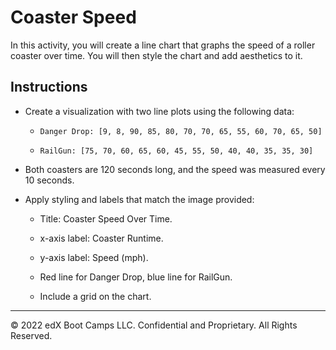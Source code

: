# Coaster Speed

In this activity, you will create a line chart that graphs the speed of a roller coaster over time. You will then style the chart and add aesthetics to it.

## Instructions

* Create a visualization with two line plots using the following data:

  * `Danger Drop: [9, 8, 90, 85, 80, 70, 70, 65, 55, 60, 70, 65, 50]`

  * `RailGun: [75, 70, 60, 65, 60, 45, 55, 50, 40, 40, 35, 35, 30]`

* Both coasters are 120 seconds long, and the speed was measured every 10 seconds.

* Apply styling and labels that match the image provided:

  * Title: Coaster Speed Over Time.

  * x-axis label: Coaster Runtime.

  * y-axis label: Speed (mph).

  * Red line for Danger Drop, blue line for RailGun.

  * Include a grid on the chart.

---

© 2022 edX Boot Camps LLC. Confidential and Proprietary. All Rights Reserved.
